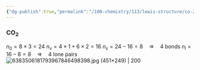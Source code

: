 ```yaml
---
{"dg-publish":true,"permalink":"/100-chemistry/113/lewis-structure/co-2/"}
---
```



### CO<sub>2</sub>
$n_{0} = 8 \times 3 = 24$
$n_{v} = 4 \times 1 + 6 \times 2 = 16$
$n_{s} = 24-16 = 8 \quad \Rightarrow \quad \text{4 bonds}$
$n_{l} = 16-8 = 8 \quad \Rightarrow \quad \text{4 lone pairs}$
![6383506181793967846498398.jpg (451×249) | 200](https://www.chemicalbook.com/NewsImg/2023-11-08/6383506181793967846498398.jpg)